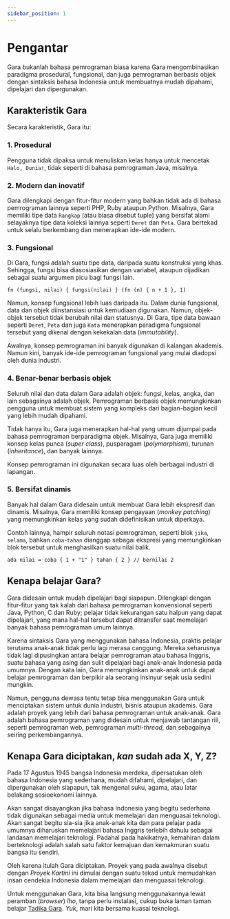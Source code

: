 ```yaml
---
sidebar_position: 1
---
```


# Pengantar

Gara bukanlah bahasa pemrograman biasa karena Gara mengombinasikan paradigma prosedural, fungsional, dan juga pemrograman berbasis objek dengan sintaksis bahasa Indonesia untuk membuatnya mudah dipahami, dipelajari dan dipergunakan.

## Karakteristik Gara

Secara karakteristik, Gara itu:

### **1. Prosedural**

Pengguna tidak dipaksa untuk menuliskan kelas hanya untuk mencetak `Halo, Dunia!`, tidak seperti di bahasa pemrograman Java, misalnya.

### **2. Modern dan inovatif**

Gara dilengkapi dengan fitur-fitur modern yang bahkan tidak ada di bahasa pemrograman lainnya seperti PHP, Ruby ataupun Python. Misalnya, Gara memiliki tipe data `Rangkap` (atau biasa disebut tuple) yang bersifat alami selayaknya tipe data koleksi lainnya seperti `Deret` dan `Peta`. Gara bertekad untuk selalu berkembang dan menerapkan ide-ide modern.

### **3. Fungsional**

Di Gara, fungsi adalah suatu tipe data, daripada suatu konstruksi yang khas. Sehingga, fungsi bisa diasosiasikan dengan variabel, ataupun dijadikan sebagai suatu argumen picu bagi fungsi lain.

```gara
fn (fungsi, nilai) { fungsi(nilai) } (fn (n) { n + 1 }, 1)
```

Namun, konsep fungsional lebih luas daripada itu. Dalam dunia fungsional, data dan objek diinstansiasi untuk kemudiaan digunakan. Namun, objek-objek tersebut tidak berubah nilai dan statusnya. Di Gara, tipe data bawaan seperti `Deret`, `Peta` dan juga `Kata` menerapkan paradigma fungsional tersebut yang dikenal dengan kekekalan data (_immutability_).

Awalnya, konsep pemrograman ini banyak digunakan di kalangan akademis. Namun kini, banyak ide-ide pemrograman fungsional yang mulai diadopsi oleh dunia industri.

### **4. Benar-benar berbasis objek**

Seluruh nilai dan data dalam Gara adalah objek: fungsi, kelas, angka, dan lain sebagainya adalah objek. Pemrograman berbasis objek memungkinkan pengguna untuk membuat sistem yang kompleks dari bagian-bagian kecil yang lebih mudah dipahami.

Tidak hanya itu, Gara juga menerapkan hal-hal yang umum dijumpai pada bahasa pemrograman berparadigma objek. Misalnya, Gara juga memiliki konsep kelas punca (_super class_), pusparagam (_polymorphism_), turunan (_inheritance_), dan banyak lainnya.

Konsep pemrograman ini digunakan secara luas oleh berbagai industri di lapangan.

### **5. Bersifat dinamis**

Banyak hal dalam Gara didesain untuk membuat Gara lebih ekspresif dan dinamis. Misalnya, Gara memiliki konsep pengayaan (_monkey patching_) yang memungkinkan kelas yang sudah didefinisikan untuk diperkaya.

Contoh lainnya, hampir seluruh notasi pemrograman, seperti blok `jika`, `selama`, bahkan `coba`-`tahan` dianggap sebagai ekspresi yang memungkinkan blok tersebut untuk menghasilkan suatu nilai balik.

```gara
ada nilai = coba { 1 + "1" } tahan { 2 } // bernilai 2
```

## Kenapa belajar Gara?

Gara didesain untuk mudah dipelajari bagi siapapun. Dilengkapi dengan fitur-fitur yang tak kalah dari bahasa pemrograman konvensional seperti Java, Python, C dan Ruby; pelajar tidak kekurangan satu halpun yang dapat dipelajari, yang mana hal-hal tersebut dapat ditransfer saat memelajari banyak bahasa pemrograman umum lainnya.

Karena sintaksis Gara yang menggunakan bahasa Indonesia, praktis pelajar terutama anak-anak tidak perlu lagi merasa canggung. Mereka seharusnya tidak lagi dipusingkan antara belajar pemrograman atau bahasa Inggris, suatu bahasa yang asing dan sulit dipelajari bagi anak-anak Indonesia pada umumnya. Dengan kata lain, Gara memungkinkan anak-anak untuk dapat belajar pemrograman dan berpikir ala seorang insinyur sejak usia sedini mungkin.

Namun, pengguna dewasa tentu tetap bisa menggunakan Gara untuk menciptakan sistem untuk dunia industri, bisnis ataupun akademis. Gara adalah proyek yang lebih dari bahasa pemrograman untuk anak-anak. Gara adalah bahasa pemrograman yang didesain untuk menjawab tantangan riil, seperti pemrograman web, pemrograman _multi-thread_, dan sebagainya seiring perkembangannya.

## Kenapa Gara diciptakan, _kan_ sudah ada X, Y, Z?

Pada 17 Agustus 1945 bangsa Indonesia merdeka, dipersatukan oleh bahasa Indonesia yang sederhana, mudah difahami, dipelajari, dan dipergunakan oleh siapapun, tak mengenal suku, agama, atau latar belakang sosioekonomi lainnya.

Akan sangat disayangkan jika bahasa Indonesia yang begitu sederhana tidak digunakan sebagai media untuk memelajari dan menguasai teknologi. Akan sangat begitu sia-sia jika anak-anak kita dan para pelajar pada umumnya diharuskan memelajari bahasa Inggris terlebih dahulu sebagai landasan memelajari teknologi. Padahal pada hakikatnya, kemahiran dalam berteknologi adalah salah satu faktor kemajuan dan kemakmuran suatu bangsa itu sendiri.

Oleh karena itulah Gara diciptakan. Proyek yang pada awalnya disebut dengan _Proyek Kartini_ ini dimulai dengan suatu tekad untuk memudahkan insan cendekia Indonesia dalam memelajari dan menguasai teknologi.

Untuk menggunakan Gara, kita bisa langsung menggunakannya lewat peramban (_browser_) _lho_, tanpa perlu instalasi, cukup buka laman taman belajar [Tadika Gara](https://tadika.kodegara.org). _Yuk_, mari kita bersama kuasai teknologi.

